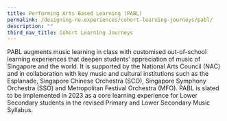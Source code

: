 ```yaml
---
title: Performing Arts Based Learning (PABL)
permalink: /designing-ne-experiences/cohort-learning-journeys/pabl/
description: ""
third_nav_title: Cohort Learning Journeys
---
```

PABL augments music learning in class with customised out-of-school learning experiences that deepen students’ appreciation of music of
Singapore and the world. It is supported by the National Arts Council (NAC) and in
collaboration with key music and cultural institutions such as the Esplanade, Singapore Chinese Orchestra (SCO), Singapore Symphony Orchestra (SSO) and Metropolitan Festival Orchestra (MFO). PABL is slated to be implemented in 2023 as a core learning experience for Lower Secondary students in the revised Primary and Lower Secondary Music Syllabus.